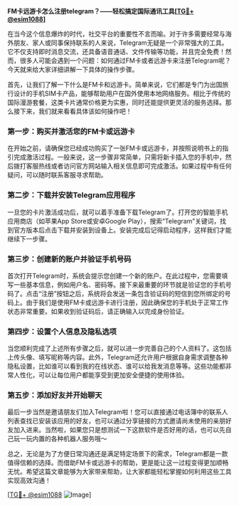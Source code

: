 **FM卡远游卡怎么注册telegram？——轻松搞定国际通讯工具[[TG💪+ @esim1088](https://t.me/s/esim1088)]**

在当今这个信息爆炸的时代，社交平台的重要性不言而喻。对于许多需要经常与海外朋友、家人或同事保持联系的人来说，Telegram无疑是一个非常强大的工具。它不仅支持即时消息交流，还具备语音通话、文件传输等功能，并且完全免费！然而，很多人可能会遇到一个问题：如何通过FM卡或者远游卡来注册Telegram呢？今天就来给大家详细讲解一下具体的操作步骤。

首先，让我们了解一下什么是FM卡和远游卡。简单来说，它们都是专门为出国旅行设计的手机SIM卡产品，能够帮助用户在国外使用本地网络服务。相比于传统的国际漫游套餐，这类卡片通常价格更为实惠，同时还能提供更灵活的服务选择。那么接下来，我们就来看看具体该如何操作吧！

### 第一步：购买并激活您的FM卡或远游卡

在开始之前，请确保您已经成功购买了一张FM卡或远游卡，并按照说明书上的指引完成激活过程。一般来说，这一步骤非常简单，只需将新卡插入您的手机中，然后拨打客服热线或者访问官方网站输入相关信息即可完成激活。如果过程中有任何疑问，可以随时联系客服寻求帮助。

### 第二步：下载并安装Telegram应用程序

一旦您的卡片激活成功后，就可以着手准备下载Telegram了。打开您的智能手机应用商店（如苹果App Store或安卓Google Play），搜索“Telegram”关键词，找到官方版本后点击下载并安装到设备上。安装完成后记得启动程序，这样我们才能继续下一步骤。

### 第三步：创建新的账户并验证手机号码

首次打开Telegram时，系统会提示您创建一个新的账户。在此过程中，您需要填写一些基本信息，例如用户名、密码等。接下来最重要的环节就是验证您的手机号码了。点击“注册”按钮之后，系统将会发送一条包含验证码的短信到您所绑定的号码上。由于我们是使用FM卡或远游卡进行注册，因此确保您的手机处于正常工作状态非常重要。如果收到验证码后，请正确输入以完成身份验证。

### 第四步：设置个人信息及隐私选项

当您顺利完成了上述所有步骤之后，就可以进一步完善自己的个人资料了。这包括上传头像、填写昵称等内容。此外，Telegram还允许用户根据自身需求调整各种隐私设置，比如谁可以看到我的在线状态、谁可以给我发消息等等。这些功能都非常人性化，可以让每位用户都能享受到更加安全便捷的使用体验。

### 第五步：添加好友并开始聊天

最后一步当然是邀请朋友们加入Telegram啦！您可以直接通过电话簿中的联系人列表查找已安装该应用的好友，也可以通过分享链接的方式邀请尚未使用的亲朋好友加入进来。当然啦，如果您只是想测试一下这款软件是否好用的话，也可以先自己玩一玩内置的各种机器人服务哦～

总之，无论是为了方便日常沟通还是满足特定场景下的需求，Telegram都是一款值得信赖的选择。而借助FM卡或远游卡的帮助，更是能让这一过程变得更加顺畅无忧。希望这篇文章能够为大家带来帮助，让大家都能轻松掌握如何利用这些工具实现高效沟通！

[[TG💪+ @esim1088](https://t.me/s/esim1088) ![Image](https://i.postimg.cc/4NQfJmqS/Snipaste-2025-05-13-00-14-12.png)]